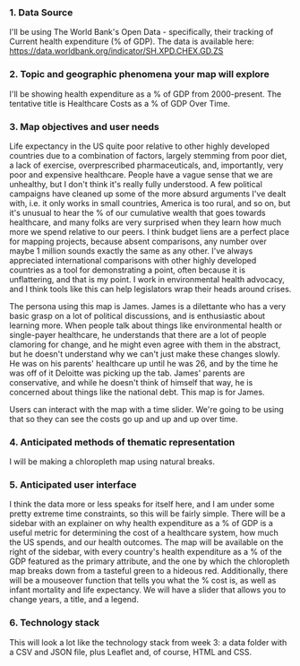 ### 1. Data Source
I'll be using The World Bank's Open Data - specifically, their tracking of Current health expenditure (% of GDP). The data is available here: https://data.worldbank.org/indicator/SH.XPD.CHEX.GD.ZS
### 2. Topic and geographic phenomena your map will explore
I'll be showing health expenditure as a % of GDP from 2000-present. The tentative title is Healthcare Costs as a % of GDP Over Time.
### 3. Map objectives and user needs
Life expectancy in the US quite poor relative to other highly developed countries due to a combination of factors, largely stemming from poor diet, a lack of exercise, overprescribed pharmaceuticals, and, importantly, very poor and expensive healthcare. People have a vague sense that we are unhealthy, but I don't think it's really fully understood. A few political campaigns have cleaned up some of the more absurd arguments I've dealt with, i.e. it only works in small countries, America is too rural, and so on, but it's unusual to hear the % of our cumulative wealth that goes towards healthcare, and many folks are very surprised when they learn how much more we spend relative to our peers. I think budget liens are a perfect place for mapping projects, because absent comparisons, any number over maybe 1 million sounds exactly the same as any other. I've always appreciated international comparisons with other highly developed countries as a tool for demonstrating a point, often because it is unflattering, and that is my point. I work in environmental health advocacy, and I think tools like this can help legislators wrap their heads around crises.

The persona using this map is James. James is a dilettante who has a very basic grasp on a lot of political discussions, and is enthusiastic about learning more. When people talk about things like environmental health or single-payer healthcare, he understands that there are a lot of people clamoring for change, and he might even agree with them in the abstract, but he doesn't understand why we can't just make these changes slowly. He was on his parents' healthcare up until he was 26, and by the time he was off of it Deloitte was picking up the tab. James' parents are conservative, and while he doesn't think of himself that way, he is concerned about things like the national debt. This map is for James.

Users can interact with the map with a time slider. We're going to be using that so they can see the costs go up and up and up over time.

### 4. Anticipated methods of thematic representation
I will be making a chloropleth map using natural breaks.

### 5. Anticipated user interface
I think the data more or less speaks for itself here, and I am under some pretty extreme time constraints, so this will be fairly simple. There will be a sidebar with an explainer on why health expenditure as a % of GDP is a useful metric for determining the cost of a healthcare system, how much the US spends, and our health outcomes. The map will be available on the right of the sidebar, with every country's health expenditure as a % of the GDP featured as the primary attribute, and the one by which the chloropleth map breaks down from a tasteful green to a hideous red. Additionally, there will be a mouseover function that tells you what the % cost is, as well as infant mortality and life expectancy. We will have a slider that allows you to change years, a title, and a legend.

### 6. Technology stack

This will look a lot like the technology stack from week 3: a data folder with a CSV and JSON file, plus Leaflet and, of course, HTML and CSS.